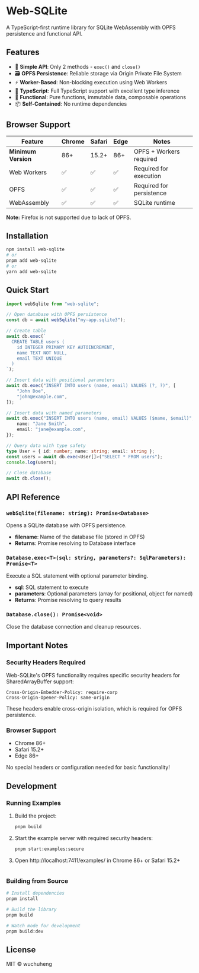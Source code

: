 # Web-SQLite

A TypeScript-first runtime library for SQLite WebAssembly with OPFS persistence and functional API.

## Features

- 🎯 **Simple API**: Only 2 methods - `exec()` and `close()`
- 🗃️ **OPFS Persistence**: Reliable storage via Origin Private File System
- ⚡ **Worker-Based**: Non-blocking execution using Web Workers
- 🔧 **TypeScript**: Full TypeScript support with excellent type inference
- 🎨 **Functional**: Pure functions, immutable data, composable operations
- 📦 **Self-Contained**: No runtime dependencies

## Browser Support

| Feature             | Chrome | Safari | Edge | Notes                    |
| ------------------- | ------ | ------ | ---- | ------------------------ |
| **Minimum Version** | 86+    | 15.2+  | 86+  | OPFS + Workers required  |
| Web Workers         | ✅     | ✅     | ✅   | Required for execution   |
| OPFS                | ✅     | ✅     | ✅   | Required for persistence |
| WebAssembly         | ✅     | ✅     | ✅   | SQLite runtime           |

**Note:** Firefox is not supported due to lack of OPFS.

## Installation

```bash
npm install web-sqlite
# or
pnpm add web-sqlite
# or
yarn add web-sqlite
```

## Quick Start

```typescript
import webSqlite from "web-sqlite";

// Open database with OPFS persistence
const db = await webSqlite("my-app.sqlite3");

// Create table
await db.exec(`
  CREATE TABLE users (
    id INTEGER PRIMARY KEY AUTOINCREMENT,
    name TEXT NOT NULL,
    email TEXT UNIQUE
  )
`);

// Insert data with positional parameters
await db.exec("INSERT INTO users (name, email) VALUES (?, ?)", [
    "John Doe",
    "john@example.com",
]);

// Insert data with named parameters
await db.exec("INSERT INTO users (name, email) VALUES ($name, $email)", {
    name: "Jane Smith",
    email: "jane@example.com",
});

// Query data with type safety
type User = { id: number; name: string; email: string };
const users = await db.exec<User[]>("SELECT * FROM users");
console.log(users);

// Close database
await db.close();
```

## API Reference

### `webSqlite(filename: string): Promise<Database>`

Opens a SQLite database with OPFS persistence.

- **filename**: Name of the database file (stored in OPFS)
- **Returns**: Promise resolving to Database interface

### `Database.exec<T>(sql: string, parameters?: SqlParameters): Promise<T>`

Execute a SQL statement with optional parameter binding.

- **sql**: SQL statement to execute
- **parameters**: Optional parameters (array for positional, object for named)
- **Returns**: Promise resolving to query results

### `Database.close(): Promise<void>`

Close the database connection and cleanup resources.

## Important Notes

### Security Headers Required

Web-SQLite's OPFS functionality requires specific security headers for SharedArrayBuffer support:

```
Cross-Origin-Embedder-Policy: require-corp
Cross-Origin-Opener-Policy: same-origin
```

These headers enable cross-origin isolation, which is required for OPFS persistence.

### Browser Support

- Chrome 86+
- Safari 15.2+
- Edge 86+

No special headers or configuration needed for basic functionality!

## Development

### Running Examples

1. Build the project:

    ```bash
    pnpm build
    ```

2. Start the example server with required security headers:

    ```bash
    pnpm start:examples:secure
    ```

3. Open http://localhost:7411/examples/ in Chrome 86+ or Safari 15.2+

    ```

    ```

### Building from Source

```bash
# Install dependencies
pnpm install

# Build the library
pnpm build

# Watch mode for development
pnpm build:dev
```

## License

MIT © wuchuheng
